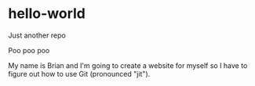 # hello-world
Just another repo

Poo poo poo

My name is Brian and I'm going to create a website for myself so I have to figure out how to use Git (pronounced "jit").
